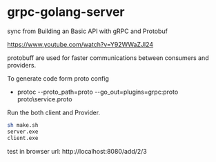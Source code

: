 



# grpc-golang-server

sync from Building an Basic API with gRPC and Protobuf

https://www.youtube.com/watch?v=Y92WWaZJl24

protobuff are used for faster communications between consumers and providers.

To generate code form proto config 
 - protoc --proto_path=proto --go_out=plugins=grpc:proto proto\service.proto

Run the both client and Provider.

```bash
sh make.sh
server.exe
client.exe
```

test in browser url:
http://localhost:8080/add/2/3
